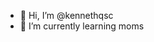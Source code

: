 - 👋 Hi, I’m @kennethqsc
- 🌱 I’m currently learning moms


<!---
kennethqsc/kennethqsc is a ✨ special ✨ repository because its `README.md` (this file) appears on your GitHub profile.
You can click the Preview link to take a look at your changes.
--->

